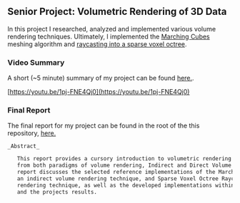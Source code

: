 ## Senior Project: Volumetric Rendering of 3D Data

In this project I researched, analyzed and implemented various volume rendering techniques. Ultimately, I implemented the [Marching Cubes](https://en.wikipedia.org/wiki/Marching_cubes) meshing algorithm and [raycasting into a sparse voxel octree](https://users.aalto.fi/~laines9/publications/laine2010tr1_paper.pdf).

### Video Summary

A short (~5 minute) summary of my project can be found [here.](https://youtu.be/1pj-FNE4Qj0).

  [https://youtu.be/1pj-FNE4Qj0](https://youtu.be/1pj-FNE4Qj0)

### Final Report

The final report for my project can be found in the root of the this repository, [here.](https://github.com/Dean904/Senior-Project-Volumetric-Rendering/blob/master/Final%20Report.pdf)

    _Abstract_
 ```markdown
    This report provides a cursory introduction to volumetric rendering and discusses a methodology
    from both paradigms of volume rendering, Indirect and Direct Volume Rendering, in depth. The 
    report discusses the selected reference implementations of the Marching Cubes Meshing algorithm, 
    an indirect volume rendering technique, and Sparse Voxel Octree Raycasting, a direct volume 
    rendering technique, as well as the developed implementations within the projects environment 
    and the projects results. 
```
